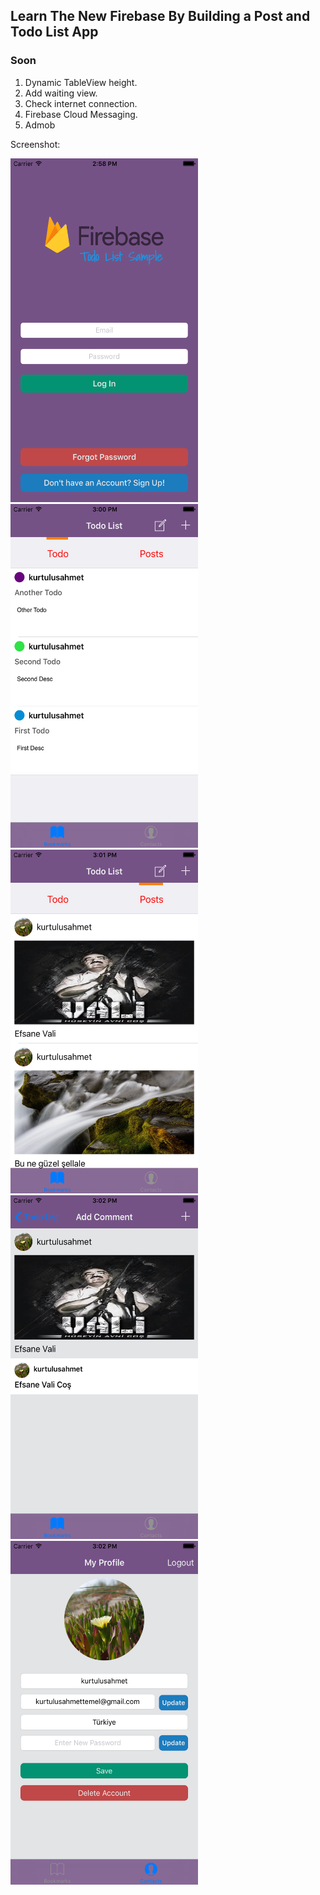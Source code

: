 ## Learn The New Firebase By Building a Post and Todo List App

### Soon

1. Dynamic TableView height.
2. Add waiting view.
3. Check internet connection.
4. Firebase Cloud Messaging.
5. Admob

Screenshot:

<img src="https://github.com/kurtulusahmet/Todolist-App-with-Firebase/raw/master/screenshot/screen1.png" height="550" width="300">&nbsp;&nbsp;
<img src="https://github.com/kurtulusahmet/Todolist-App-with-Firebase/raw/master/screenshot/screen2.png" height="550" width="300">
<img src="https://github.com/kurtulusahmet/Todolist-App-with-Firebase/raw/master/screenshot/screen3.png" height="550" width="300">&nbsp;&nbsp;
<img src="https://github.com/kurtulusahmet/Todolist-App-with-Firebase/raw/master/screenshot/screen4.png" height="550" width="300">
<img src="https://github.com/kurtulusahmet/Todolist-App-with-Firebase/raw/master/screenshot/screen5.png" height="550" width="300">&nbsp;&nbsp;

